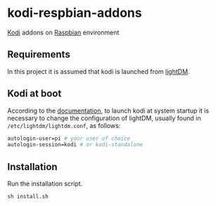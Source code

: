 # kodi-respbian-addons
[Kodi](https://kodi.wiki/view/HOW-TO:Install_Kodi_on_Raspberry_Pi) addons on [Raspbian](https://www.raspberrypi.com/software/) environment

## Requirements
In this project it is assumed that kodi is launched from [lightDM](https://it.wikipedia.org/wiki/LightDM).

## Kodi at boot
According to the [documentation](https://salsa.debian.org/multimedia-team/kodi-media-center/kodi/-/commit/7a371bfd9daf9b918a5d944cf1a04f71c37b387d), to launch kodi at system startup it is necessary to change the configuration of lightDM, usually found in `/etc/lightdm/lightdm.conf`, as follows:
```bash
autologin-user=pi # your user of choice
autologin-session=kodi # or kodi-standalone
```

## Installation

Run the installation script.

```
sh install.sh
```
